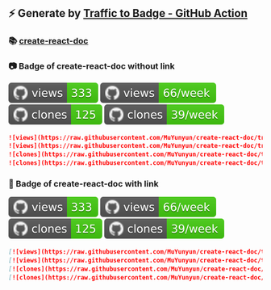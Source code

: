 ## ⚡️ Generate by [Traffic to Badge - GitHub Action](https://github.com/marketplace/actions/traffic-to-badge)

### 📚 [create-react-doc](https://github.com/MuYunyun/create-react-doc/tree/traffic/traffic-create-react-doc)

### 📷 Badge of create-react-doc without link

![views](https://raw.githubusercontent.com/MuYunyun/create-react-doc/traffic/traffic-create-react-doc/views.svg)
![views](https://raw.githubusercontent.com/MuYunyun/create-react-doc/traffic/traffic-create-react-doc/views_per_week.svg)
![clones](https://raw.githubusercontent.com/MuYunyun/create-react-doc/traffic/traffic-create-react-doc/clones.svg)
![clones](https://raw.githubusercontent.com/MuYunyun/create-react-doc/traffic/traffic-create-react-doc/clones_per_week.svg)

```md
![views](https://raw.githubusercontent.com/MuYunyun/create-react-doc/traffic/traffic-create-react-doc/views.svg)
![views](https://raw.githubusercontent.com/MuYunyun/create-react-doc/traffic/traffic-create-react-doc/views_per_week.svg)
![clones](https://raw.githubusercontent.com/MuYunyun/create-react-doc/traffic/traffic-create-react-doc/clones.svg)
![clones](https://raw.githubusercontent.com/MuYunyun/create-react-doc/traffic/traffic-create-react-doc/clones_per_week.svg)
```

### 🔗 Badge of create-react-doc with link

[![views](https://raw.githubusercontent.com/MuYunyun/create-react-doc/traffic/traffic-create-react-doc/views.svg)](https://github.com/MuYunyun/create-react-doc/tree/traffic#-create-react-doc)
[![views](https://raw.githubusercontent.com/MuYunyun/create-react-doc/traffic/traffic-create-react-doc/views_per_week.svg)](https://github.com/MuYunyun/create-react-doc/tree/traffic#-create-react-doc)
[![clones](https://raw.githubusercontent.com/MuYunyun/create-react-doc/traffic/traffic-create-react-doc/clones.svg)](https://github.com/MuYunyun/create-react-doc/tree/traffic#-create-react-doc)
[![clones](https://raw.githubusercontent.com/MuYunyun/create-react-doc/traffic/traffic-create-react-doc/clones_per_week.svg)](https://github.com/MuYunyun/create-react-doc/tree/traffic#-create-react-doc)

```md
[![views](https://raw.githubusercontent.com/MuYunyun/create-react-doc/traffic/traffic-create-react-doc/views.svg)](https://github.com/MuYunyun/create-react-doc/tree/traffic#-create-react-doc)
[![views](https://raw.githubusercontent.com/MuYunyun/create-react-doc/traffic/traffic-create-react-doc/views_per_week.svg)](https://github.com/MuYunyun/create-react-doc/tree/traffic#-create-react-doc)
[![clones](https://raw.githubusercontent.com/MuYunyun/create-react-doc/traffic/traffic-create-react-doc/clones.svg)](https://github.com/MuYunyun/create-react-doc/tree/traffic#-create-react-doc)
[![clones](https://raw.githubusercontent.com/MuYunyun/create-react-doc/traffic/traffic-create-react-doc/clones_per_week.svg)](https://github.com/MuYunyun/create-react-doc/tree/traffic#-create-react-doc)
```
